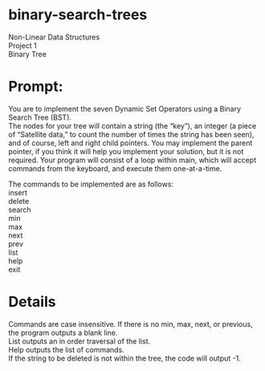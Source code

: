 # binary-search-trees
Non-Linear Data Structures  
Project 1  
Binary Tree  

# Prompt:
You are to implement the seven Dynamic Set Operators using a Binary Search Tree (BST).  
The nodes for your tree will contain a string (the “key”), an integer (a piece of “Satellite data,” to count
the number of times the string has been seen), and of course, left and right child pointers. You may
implement the parent pointer, if you think it will help you implement your solution, but it is not required.
Your program will consist of a loop within main, which will accept commands from the keyboard, and
execute them one-at-a-time.

The commands to be implemented are as follows:  
insert <string>  
delete <string>   
search <string>   
min   
max   
next <string>   
prev <string>   
list   
help   
exit   
  
# Details
Commands are case insensitive. If there is no min, max, next, or previous, the program outputs a blank line.  
List outputs an in order traversal of the list.  
Help outputs the list of commands.  
If the string to be deleted is not within the tree, the code will output <String> -1.  
